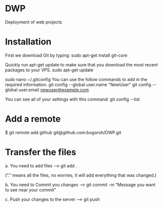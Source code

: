 DWP
===

Deployment of web projects

<h1> Installation </h1>
First we download Git by typing:
sudo apt-get install git-core

Quickly run apt-get update to make sure that you download the most recent packages to your VPS.
sudo apt-get update

sudo nano ~/.gitconfig
You can use the follow commands to add in the required information.
git config --global user.name "NewUser"
git config --global user.email newuser@example.com

You can see all of your settings with this command:
git config --list

<h1>Add a remote </h1>
$ git remote add github git@github.com:bogoroh/DWP.git

<h1> Transfer the files </h1>
a. You need to add files  —> git add .

(“.” means all the files, no worries, it will add everything that was changed.)

b. You need to Commit you changes –> git commit  -m “Message you want to see near your commit”

c. Push your changes to the server –> git push
